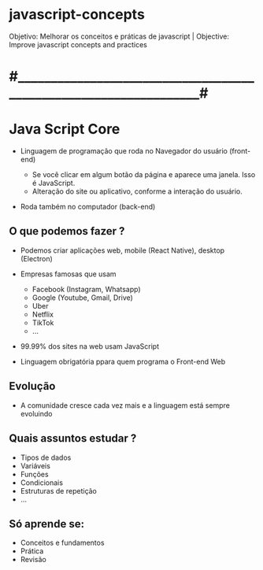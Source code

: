 # javascript-concepts
Objetivo: Melhorar os conceitos e práticas de javascript | Objective: Improve javascript concepts and practices

# #_________________________________________________________________#


# Java Script Core

* Linguagem de programação que roda no Navegador do usuário (front-end)
    * Se você clicar em algum botão da página e aparece uma janela. Isso é JavaScript.
    * Alteração do site ou aplicativo, conforme a interação do usuário.

* Roda também no computador (back-end)


## O que podemos fazer ?

* Podemos criar aplicações web, mobile (React Native), desktop (Electron)
* Empresas famosas que usam 
    * Facebook (Instagram, Whatsapp)
    * Google (Youtube, Gmail, Drive)
    * Uber
    * Netflix
    * TikTok
    * ...

* 99.99% dos sites na web usam JavaScript
* Linguagem obrigatória ppara quem programa o Front-end Web


## Evolução

* A comunidade cresce cada vez mais e a linguagem está sempre evoluindo


## Quais assuntos estudar ?

- Tipos de dados
- Variáveis
- Funções
- Condicionais
- Estruturas de repetição
- ...

## Só aprende se:
* Conceitos e fundamentos
* Prática
* Revisão
